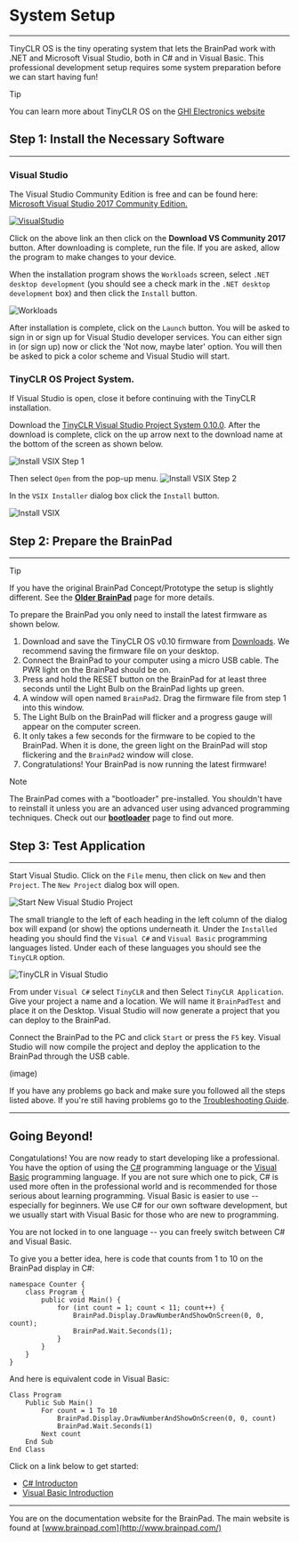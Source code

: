 # System Setup
---

TinyCLR OS is the tiny operating system that lets the BrainPad work with .NET and Microsoft Visual Studio, both in C# and in Visual Basic. This professional development setup requires some system preparation before we can start having fun!
> [!Tip]
> You can learn more about TinyCLR OS on the [GHI Electronics website](https://www.ghielectronics.com/tinyclr/features)

## Step 1: Install the Necessary Software
---
### Visual Studio
The Visual Studio Community Edition is free and can be found here: [Microsoft Visual Studio 2017 Community Edition.](https://www.visualstudio.com/vs/community/)

[![VisualStudio](images/download-visual-studio.png)](https://www.visualstudio.com/vs/community/)

Click on the above link an then click on the **Download VS Community 2017** button. After downloading is complete, run the file. If you are asked, allow the program to make changes to your device.

When the installation program shows the `Workloads` screen, select `.NET desktop development` (you should see a check mark in the `.NET desktop development` box) and then click the `Install` button.

![Workloads](images/visual-studio-workloads.png)

After installation is complete, click on the `Launch` button. You will be asked to sign in or sign up for Visual Studio developer services. You can either sign in (or sign up) now or click the 'Not now, maybe later' option. You will then be asked to pick a color scheme and Visual Studio will start.

### TinyCLR OS Project System.

If Visual Studio is open, close it before continuing with the TinyCLR installation.

Download the [TinyCLR Visual Studio Project System 0.10.0](http://files.ghielectronics.com/downloads/TinyCLR/Extensions/TinyCLR%20OS%20Project%20System%20v0.10.0.vsix). After the download is complete, click on the up arrow next to the download name at the bottom of the screen as shown below.

![Install VSIX Step 1](images/install-vsix-step1.png)

Then select `Open` from the pop-up menu.
![Install VSIX Step 2](images/install-vsix-step2.png)

In the `VSIX Installer` dialog box click the `Install` button.

![Install VSIX](images/install-vsix.png)

## Step 2: Prepare the BrainPad
---

> [!Tip]
> If you have the original BrainPad Concept/Prototype the setup is slightly different. See the [**Older BrainPad**](..\resources\older-brainpad.md) page for more details.

To prepare the BrainPad you only need to install the latest firmware as shown below.

1. Download and save the TinyCLR OS v0.10 firmware from [Downloads](../resources/downloads.md). We recommend saving the firmware file on your desktop.
2. Connect the BrainPad to your computer using a micro USB cable. The PWR light on the BrainPad should be on.
3. Press and hold the RESET button on the BrainPad for at least three seconds until the Light Bulb on the BrainPad lights up green.
4. A window will open named `BrainPad2`. Drag the firmware file from step 1 into this window.
5. The Light Bulb on the BrainPad will flicker and a progress gauge will appear on the computer screen.
6. It only takes a few seconds for the firmware to be copied to the BrainPad. When it is done, the green light on the BrainPad will stop flickering and the `BrainPad2` window will close.
7. Congratulations! Your BrainPad is now running the latest firmware!


> [!Note]
> The BrainPad comes with a "bootloader" pre-installed. You shouldn't have to reinstall it unless you are an advanced user using advanced programming techniques. Check out our [**bootloader**](../resources/bootloader.md) page to find out more.


## Step 3: Test Application
---

Start Visual Studio. Click on the `File` menu, then click on `New` and then `Project`. The `New Project` dialog box will open.

![Start New Visual Studio Project](csharp/images/introduction/start-new-project.png)

The small triangle to the left of each heading in the left column of the dialog box will expand (or show) the options underneath it. Under the `Installed` heading you should find the `Visual C#` and `Visual Basic` programming languages listed. Under each of these languages you should see the `TinyCLR` option.

![TinyCLR in Visual Studio](images/tinyclr-in-vs.png)

From under `Visual C#` select `TinyCLR` and then Select `TinyCLR Application`. Give your project a name and a location. We will name it `BrainPadTest` and place it on the Desktop. Visual Studio will now generate a project that you can deploy to the BrainPad.

Connect the BrainPad to the PC and click `Start` or press the `F5` key. Visual Studio will now compile the project and deploy the application to the BrainPad through the USB cable.

(image)

If you have any problems go back and make sure you followed all the steps listed above.  If you're still having problems go to the [Troubleshooting Guide](../resources/troubleshooting-guide.md).

---
## Going Beyond!
Congatulations! You are now ready to start developing like a professional. You have the option of using the [C#](csharp/intro.md) programming language or the [Visual Basic](vb/intro.md) programming language. If you are not sure which one to pick, C# is used more often in the professional world and is recommended for those serious about learning programming. Visual Basic is easier to use -- especially for beginners. We use C# for our own software development, but we usually start with Visual Basic for those who are new to programming.

You are not locked in to one language -- you can freely switch between C# and Visual Basic.

To give you a better idea, here is code that counts from 1 to 10 on the BrainPad display in C#:

```
namespace Counter {
    class Program {
        public void Main() {
            for (int count = 1; count < 11; count++) {
                BrainPad.Display.DrawNumberAndShowOnScreen(0, 0, count);
                BrainPad.Wait.Seconds(1);
            }
        }
    }
}
```

And here is equivalent code in Visual Basic:
```
Class Program
    Public Sub Main()
        For count = 1 To 10
            BrainPad.Display.DrawNumberAndShowOnScreen(0, 0, count)
            BrainPad.Wait.Seconds(1)
        Next count
    End Sub
End Class
```

Click on a link below to get started:

* [C# Introducton](csharp/intro.md)
* [Visual Basic Introduction](vb/intro.md)


---
You are on the documentation website for the BrainPad. The main website is found at [www.brainpad.com](http://www.brainpad.com/)
